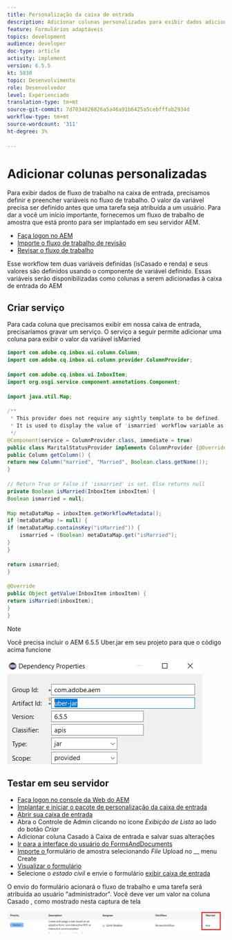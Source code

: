 ```yaml
---
title: Personalização da caixa de entrada
description: Adicionar colunas personalizadas para exibir dados adicionais do fluxo de trabalho
feature: Formulários adaptáveis
topics: development
audience: developer
doc-type: article
activity: implement
version: 6.5.5
kt: 5830
topic: Desenvolvimento
role: Desenvolvedor
level: Experienciado
translation-type: tm+mt
source-git-commit: 7d7034026826a5a46a91b6425a5cebfffab2934d
workflow-type: tm+mt
source-wordcount: '311'
ht-degree: 3%

---
```



# Adicionar colunas personalizadas

Para exibir dados de fluxo de trabalho na caixa de entrada, precisamos definir e preencher variáveis no fluxo de trabalho. O valor da variável precisa ser definido antes que uma tarefa seja atribuída a um usuário. Para dar a você um início importante, fornecemos um fluxo de trabalho de amostra que está pronto para ser implantado em seu servidor AEM.

* [Faça logon no AEM](http://localhost:4502/crx/de/index.jsp)
* [Importe o fluxo de trabalho de revisão](assets/review-workflow.zip)
* [Revisar o fluxo de trabalho](http://localhost:4502/editor.html/conf/global/settings/workflow/models/reviewworkflow.html)

Esse workflow tem duas variáveis definidas (isCasado e renda) e seus valores são definidos usando o componente de variável definido. Essas variáveis serão disponibilizadas como colunas a serem adicionadas à caixa de entrada do AEM

## Criar serviço

Para cada coluna que precisamos exibir em nossa caixa de entrada, precisaríamos gravar um serviço. O serviço a seguir permite adicionar uma coluna para exibir o valor da variável isMarried

```java
import com.adobe.cq.inbox.ui.column.Column;
import com.adobe.cq.inbox.ui.column.provider.ColumnProvider;

import com.adobe.cq.inbox.ui.InboxItem;
import org.osgi.service.component.annotations.Component;

import java.util.Map;

/**
 * This provider does not require any sightly template to be defined.
 * It is used to display the value of 'ismarried' workflow variable as a column in inbox
 */
@Component(service = ColumnProvider.class, immediate = true)
public class MaritalStatusProvider implements ColumnProvider {@Override
public Column getColumn() {
return new Column("married", "Married", Boolean.class.getName());
}

// Return True or False if 'ismarried' is set. Else returns null
private Boolean isMarried(InboxItem inboxItem) {
Boolean ismarried = null;

Map metaDataMap = inboxItem.getWorkflowMetadata();
if (metaDataMap != null) {
if (metaDataMap.containsKey("isMarried")) {
    ismarried = (Boolean) metaDataMap.get("isMarried");
}
}

return ismarried;
}

@Override
public Object getValue(InboxItem inboxItem) {
return isMarried(inboxItem);
}
}
```

>[!NOTE]
>
>Você precisa incluir o AEM 6.5.5 Uber.jar em seu projeto para que o código acima funcione

![uber-jar](assets/uber-jar.PNG)

## Testar em seu servidor

* [Faça logon no console da Web do AEM](http://localhost:4502/system/console/bundles)
* [Implantar e iniciar o pacote de personalização da caixa de entrada](assets/inboxcustomization.inboxcustomization.core-1.0-SNAPSHOT.jar)
* [Abrir sua caixa de entrada](http://localhost:4502/aem/inbox)
* Abra o Controle de Admin clicando no ícone _Exibição de Lista_ ao lado do botão _Criar_
* Adicionar coluna Casado à Caixa de entrada e salvar suas alterações
* [Ir para a interface do usuário do FormsAndDocuments](http://localhost:4502/aem/forms.html/content/dam/formsanddocuments)
* [Importe o ](assets/snap-form.zip) formulário de amostra selecionando  _File_ Upload no  __ menu Create
* [Visualizar o formulário](http://localhost:4502/content/dam/formsanddocuments/snapform/jcr:content?wcmmode=disabled)
* Selecione o _estado civil_ e envie o formulário
   [exibir caixa de entrada](http://localhost:4502/aem/inbox)

O envio do formulário acionará o fluxo de trabalho e uma tarefa será atribuída ao usuário &quot;administrador&quot;. Você deve ver um valor na coluna Casado , como mostrado nesta captura de tela

![coluna casada](assets/married-column.PNG)
